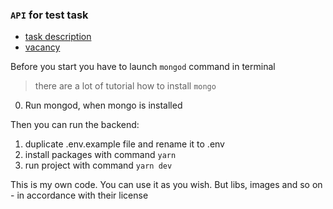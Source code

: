 ### `API` for test task
- [task description](./task.md)
- [vacancy](./vacancy.md)

Before you start you have to launch `mongod` command in terminal
> there are a lot of tutorial how to install `mongo`

0. Run mongod, when mongo is installed


Then you can run the backend:

1. duplicate .env.example file and rename it to .env
2. install packages with command `yarn`
3. run project with command `yarn dev`

This is my own code. You can use it as you wish. But libs, images and so on - in accordance with their license